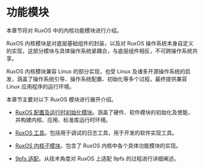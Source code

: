 
# 功能模块

本章节将对 RuxOS 中的内核功能模块进行介绍。

RuxOS 内核模块是对底层基础组件的封装，以及对 RuxOS 操作系统本身自定义的实现，这部分模块与具体操作系统紧耦合，与底层组件相反，不可跨操作系统共享。

RuxOS 内核模块兼容 Linux 的部分实现，也受 Linux 及诸多开源操作系统的启发，涵盖了操作系统引导、操作系统配置、初始化等多个过程，最终提供兼容 Linux 应用程序的运行环境。

本章节主要对以下 RuxOS 模块进行展开介绍。

- [RuxOS 配置及运行时初始化模块](./config-and-initialization.md)。涵盖了硬件、软件模块的初始化及使能，并构建内核、应用、标准库运行时环境。

- [RuxOS 工具](./tools.md)。包括用于调试的日志工具，用于开发的软件实现工具。

- [RuxOS 内核子模块](./kernel-submodules.md)。包含了 RuxOS 内核中各个具体功能模块的实现。

- [9pfs 适配](./9pfs.md)。从技术角度对 RuxOS 上适配 9pfs 的过程进行详细阐述。

